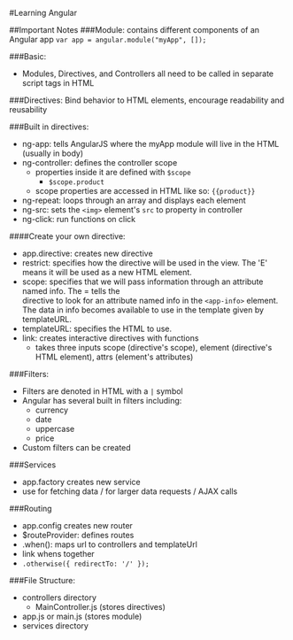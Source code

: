 #Learning Angular

##Important Notes
###Module: contains different components of an Angular app
``var app = angular.module("myApp", []);``

###Basic:
- Modules, Directives, and Controllers all need to be called in separate script tags in HTML

###Directives:
Bind behavior to HTML elements, encourage readability and reusability

###Built in directives:
- ng-app: tells AngularJS where the myApp module will live in the HTML (usually in body)
- ng-controller: defines the controller scope
    - properties inside it are defined with ``$scope``
      - ``$scope.product``
    - scope properties are accessed in HTML like so: ``{{product}}``
- ng-repeat: loops through an array and displays each element
- ng-src: sets the ``<img>`` element's ``src`` to property in controller
- ng-click: run functions on click

####Create your own directive:
  - app.directive: creates new directive
  - restrict: specifies how the directive will be used in the view. The 'E' means it will be used as a new HTML element.
  - scope: specifies that we will pass information through an attribute named info. The = tells the     
    directive to look for an attribute named info in the ``<app-info>`` element. The data in info becomes available to use in the template given by templateURL.
  - templateURL: specifies the HTML to use.
  - link: creates interactive directives with functions
    - takes three inputs scope (directive's scope), element (directive's HTML element), attrs (element's attributes)

###Filters:
- Filters are denoted in HTML with a ``|`` symbol
- Angular has several built in filters including:
  - currency
  - date
  - uppercase
  - price
- Custom filters can be created

###Services
  - app.factory creates new service
  - use for fetching data / for larger data requests / AJAX calls

###Routing
 - app.config creates new router
 - $routeProvider: defines routes
 - .when(): maps url to controllers and templateUrl
 - link whens together
 - ``.otherwise({
        redirectTo: '/'
      });``

###File Structure:
- controllers directory
  - MainController.js (stores directives)
- app.js or main.js (stores module)
- services directory
